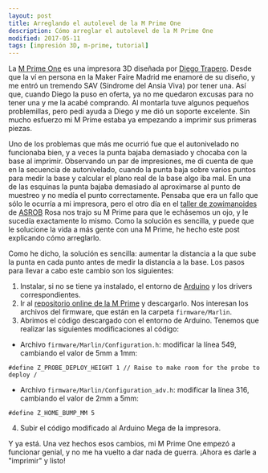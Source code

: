 ```yaml
---
layout: post
title: Arreglando el autolevel de la M Prime One
description: Cómo arreglar el autolevel de la M Prime One
modified: 2017-05-11
tags: [impresión 3D, m-prime, tutorial]
---
```


La [M Prime One](http://mprime.io/) es una impresora 3D diseñada por [Diego Trapero](https://twitter.com/diegotrap). Desde que la ví en persona en la Maker Faire Madrid me enamoré de su diseño, y me entró un tremendo SAV (Síndrome del Ansia Viva) por tener una. Así que, cuando Diego la puso en oferta, ya no me quedaron excusas para no tener una y me la acabé comprando. Al montarla tuve algunos pequeños problemillas, pero pedí ayuda a Diego y me dió un soporte excelente. Sin mucho esfuerzo mi M Prime estaba ya empezando a imprimir sus primeras piezas. 

Uno de los problemas que más me ocurrió fue que el autonivelado no funcionaba bien, y a veces la punta bajaba demasiado y chocaba con la base al imprimir. Observando un par de impresiones, me di cuenta de que en la secuencia de autonivelado, cuando la punta baja sobre varios puntos para medir la base y calcular el plano real de la base algo iba mal. En una de las esquinas la punta bajaba demasiado al aproximarse al punto de muestreo y no medía el punto correctamente. Pensaba que era un fallo que sólo le ocurría a mi impresora, pero el otro día en el [taller de zowimanoides](http://asrob.uc3m.es/index.php/Taller_de_Zowimanoides) de [ASROB](http://asrob.uc3m.es) Rosa nos trajo su M Prime para que le echásemos un ojo, y le sucedía exactamente lo mismo. Como la solución es sencilla, y puede que le solucione la vida a más gente con una M Prime, he hecho este post explicando cómo arreglarlo.

Como he dicho, la solución es sencilla: aumentar la distancia a la que sube la punta en cada punto antes de medir la distancia a la base. Los pasos para llevar a cabo este cambio son los siguientes:

1. Instalar, si no se tiene ya instalado, el entorno de [Arduino](https://www.arduino.cc/en/Main/Software) y los drivers correspondientes.
2. Ir al [repositorio online de la M Prime](https://github.com/M-Prime/M_Prime_One) y descargarlo. Nos interesan los archivos del firmware, que están en la carpeta `firmware/Marlin`.
3. Abrimos el código descargado con el entorno de Arduino. Tenemos que realizar las siguientes modificaciones al código:
  * Archivo `firmware/Marlin/Configuration.h`: modificar la línea 549, cambiando el valor de 5mm a 1mm:
	
   ~~~
   #define Z_PROBE_DEPLOY_HEIGHT 1 // Raise to make room for the probe to deploy /
   ~~~
  * Archivo `firmware/Marlin/Configuration_adv.h`: modificar la línea 316, cambiando el valor de 2mm a 5mm:
   
   ```
   #define Z_HOME_BUMP_MM 5
   ```
4. Subir el código modificado al Arduino Mega de la impresora.

Y ya está. Una vez hechos esos cambios, mi M Prime One empezó a funcionar genial, y no me ha vuelto a dar nada de guerra. ¡Ahora es darle a "imprimir" y listo!